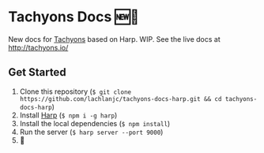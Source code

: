 # Tachyons Docs 🆕📖

New docs for [Tachyons](https://github.com/tachyons-css/tachyons) based on Harp. WIP. See the live docs at http://tachyons.io/

## Get Started

1. Clone this repository (`$ git clone https://github.com/lachlanjc/tachyons-docs-harp.git && cd tachyons-docs-harp`)
2. Install [Harp](http://harpjs.com/) (`$ npm i -g harp`)
3. Install the local dependencies (`$ npm install`)
4. Run the server (`$ harp server --port 9000`)
5. 🎉

